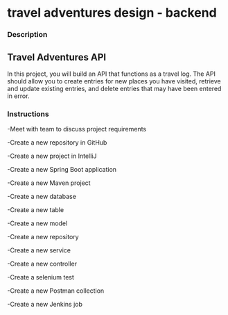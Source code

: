 # travel adventures design - backend
### Description
## Travel Adventures API

In this project, you will build an API that functions as a travel log. The API should allow you to create entries for new places you have visited, retrieve and update existing entries, and delete entries that may have been entered in error.

### Instructions
-Meet with team to discuss project requirements

-Create a new repository in GitHub

-Create a new project in IntelliJ

-Create a new Spring Boot application

-Create a new Maven project

-Create a new database

-Create a new table

-Create a new model

-Create a new repository

-Create a new service

-Create a new controller

-Create a selenium test

-Create a new Postman collection

-Create a new Jenkins job

